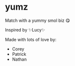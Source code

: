 # yumz

Match with a yummy smol biz 😋


Inspired by  ✨Lucy✨

Made with lots of love by:

* Corey
* Patrick
* Nathan
